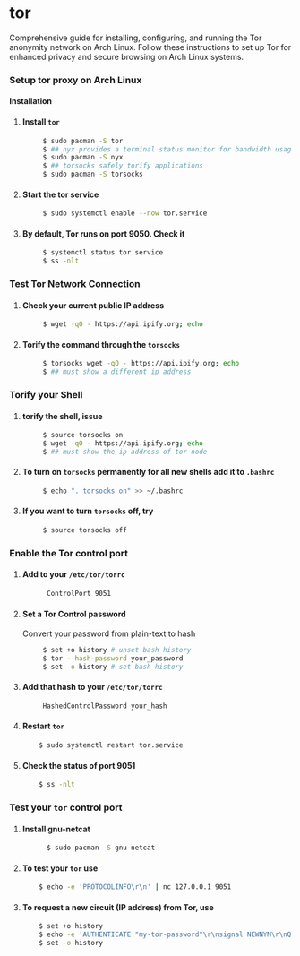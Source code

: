 # tor
Comprehensive guide for installing, configuring, and running the Tor anonymity network on Arch Linux. Follow these instructions to set up Tor for enhanced privacy and secure browsing on Arch Linux systems.
### Setup tor proxy on Arch Linux

#### Installation

1. #### Install `tor`
    ```bash    
         $ sudo pacman -S tor
         $ ## nyx provides a terminal status monitor for bandwidth usage, connection details and more.
         $ sudo pacman -S nyx
         $ ## torsocks safely torify applications
         $ sudo pacman -S torsocks
    ```
    
1. #### Start the tor service
   ```bash    
        $ sudo systemctl enable --now tor.service
   ```
    
1. #### By default, Tor runs on port 9050. Check it
   ```bash
        $ systemctl status tor.service
        $ ss -nlt
   ```


### Test Tor Network Connection

1. #### Check your current public IP address
   ```bash    
        $ wget -qO - https://api.ipify.org; echo
   ```
    
1. #### Torify the command through the `torsocks`
   ```bash
        $ torsocks wget -qO - https://api.ipify.org; echo
        $ ## must show a different ip address
   ```


### Torify your Shell

1. #### torify the shell, issue
   ```bash
        $ source torsocks on
        $ wget -qO - https://api.ipify.org; echo
        $ ## must show the ip address of tor node
   ```
        
 1. #### To turn on `torsocks` permanently for all new shells add it to `.bashrc`
    ```bash
         $ echo ". torsocks on" >> ~/.bashrc
    ```

 1. #### If you want to turn `torsocks` off, try
    ```bash
         $ source torsocks off
    ```
    
    
### Enable the Tor control port

1. #### Add to your `/etc/tor/torrc`
   ```bash
         ControlPort 9051
   ```

1. #### Set a Tor Control password

    Convert your password from plain-text to hash
    ```bash
         $ set +o history # unset bash history
         $ tor --hash-password your_password
         $ set -o history # set bash history
    ```
    
1. #### Add that hash to your `/etc/tor/torrc`
   ```bash
        HashedControlPassword your_hash
   ```
    
 1. #### Restart `tor` 
     ```bash
         $ sudo systemctl restart tor.service
     ```
       
 1. #### Check the status of port 9051
     ```bash
         $ ss -nlt
     ```
    
    

### Test your `tor` control port

1. #### Install gnu-netcat
   ```bash
         $ sudo pacman -S gnu-netcat
   ```

1. #### To test your `tor` use
    ```bash
        $ echo -e 'PROTOCOLINFO\r\n' | nc 127.0.0.1 9051
    ```

1. #### To request a new circuit (IP address) from Tor, use
    ```bash
        $ set +o history
        $ echo -e 'AUTHENTICATE "my-tor-password"\r\nsignal NEWNYM\r\nQUIT' | nc 127.0.0.1 9051
        $ set -o history
    ```
